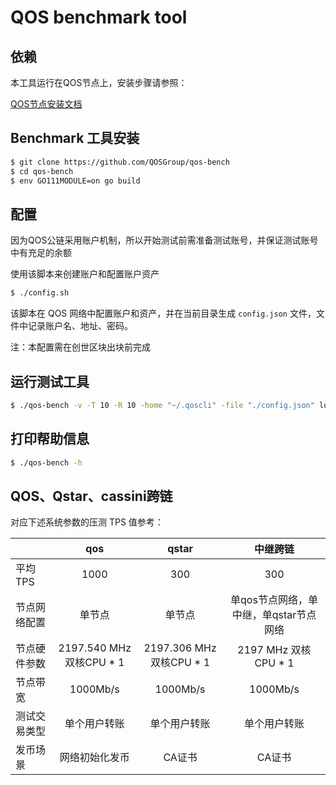 # QOS benchmark tool

## 依赖
本工具运行在QOS节点上，安装步骤请参照：

[QOS节点安装文档](https://github.com/QOSGroup/qos/blob/master/docs/install/installation.md
)

## Benchmark 工具安装
```bash
$ git clone https://github.com/QOSGroup/qos-bench
$ cd qos-bench
$ env GO111MODULE=on go build
```

## 配置
因为QOS公链采用账户机制，所以开始测试前需准备测试账号，并保证测试账号中有充足的余额

使用该脚本来创建账户和配置账户资产
```bash
$ ./config.sh
```

该脚本在 QOS 网络中配置账户和资产，并在当前目录生成 `config.json` 文件，文件中记录账户名、地址、密码。

注：本配置需在创世区块出块前完成


## 运行测试工具
```bash
$ ./qos-bench -v -T 10 -R 10 -home "~/.qoscli" -file "./config.json" localhost:26657
```

## 打印帮助信息
```bash
$ ./qos-bench -h
```



## QOS、Qstar、cassini跨链
对应下述系统参数的压测 TPS 值参考：

|     | qos   | qstar | 中继跨链 |
| --- | :---: | :---: | :---:   |
| 平均TPS | 1000	| 300 | 300 |
| 节点网络配置 | 单节点 | 单节点 | 单qos节点网络，单中继，单qstar节点网络 |
| 节点硬件参数 | 2197.540 MHz 双核CPU * 1 | 2197.306 MHz 双核CPU * 1 | 2197 MHz 双核CPU * 1 |
| 节点带宽 | 1000Mb/s | 1000Mb/s	| 1000Mb/s |
| 测试交易类型 | 单个用户转账 | 单个用户转账 | 单个用户转账 |
| 发币场景 | 网络初始化发币 | CA证书 | CA证书 |

